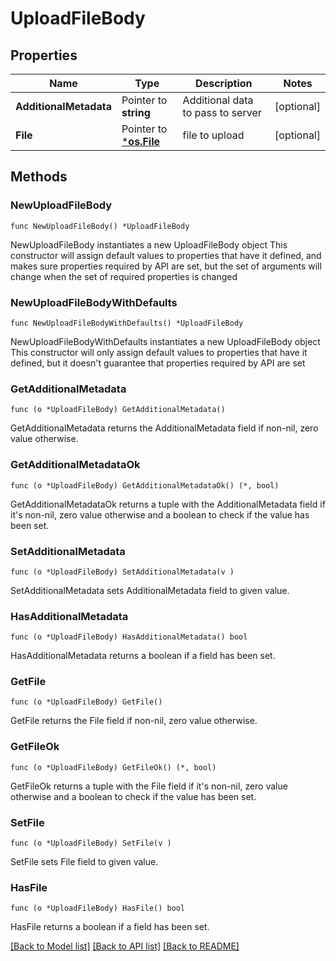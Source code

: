 # UploadFileBody

## Properties

Name | Type | Description | Notes
------------ | ------------- | ------------- | -------------
**AdditionalMetadata** | Pointer to **string** | Additional data to pass to server | [optional] 
**File** | Pointer to [***os.File**](*os.File.md) | file to upload | [optional] 

## Methods

### NewUploadFileBody

`func NewUploadFileBody() *UploadFileBody`

NewUploadFileBody instantiates a new UploadFileBody object
This constructor will assign default values to properties that have it defined,
and makes sure properties required by API are set, but the set of arguments
will change when the set of required properties is changed

### NewUploadFileBodyWithDefaults

`func NewUploadFileBodyWithDefaults() *UploadFileBody`

NewUploadFileBodyWithDefaults instantiates a new UploadFileBody object
This constructor will only assign default values to properties that have it defined,
but it doesn't guarantee that properties required by API are set

### GetAdditionalMetadata

`func (o *UploadFileBody) GetAdditionalMetadata() `

GetAdditionalMetadata returns the AdditionalMetadata field if non-nil, zero value otherwise.

### GetAdditionalMetadataOk

`func (o *UploadFileBody) GetAdditionalMetadataOk() (*, bool)`

GetAdditionalMetadataOk returns a tuple with the AdditionalMetadata field if it's non-nil, zero value otherwise
and a boolean to check if the value has been set.

### SetAdditionalMetadata

`func (o *UploadFileBody) SetAdditionalMetadata(v )`

SetAdditionalMetadata sets AdditionalMetadata field to given value.

### HasAdditionalMetadata

`func (o *UploadFileBody) HasAdditionalMetadata() bool`

HasAdditionalMetadata returns a boolean if a field has been set.

### GetFile

`func (o *UploadFileBody) GetFile() `

GetFile returns the File field if non-nil, zero value otherwise.

### GetFileOk

`func (o *UploadFileBody) GetFileOk() (*, bool)`

GetFileOk returns a tuple with the File field if it's non-nil, zero value otherwise
and a boolean to check if the value has been set.

### SetFile

`func (o *UploadFileBody) SetFile(v )`

SetFile sets File field to given value.

### HasFile

`func (o *UploadFileBody) HasFile() bool`

HasFile returns a boolean if a field has been set.


[[Back to Model list]](../README.md#documentation-for-models) [[Back to API list]](../README.md#documentation-for-api-endpoints) [[Back to README]](../README.md)


